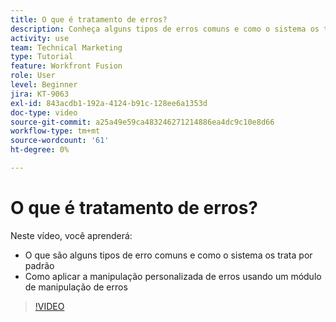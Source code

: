 ```yaml
---
title: O que é tratamento de erros?
description: Conheça alguns tipos de erros comuns e como o sistema os trata por padrão. Em seguida, saiba como aplicar o tratamento de erros personalizado no [!DNL Adobe Workfront Fusion].
activity: use
team: Technical Marketing
type: Tutorial
feature: Workfront Fusion
role: User
level: Beginner
jira: KT-9063
exl-id: 843acdb1-192a-4124-b91c-128ee6a1353d
doc-type: video
source-git-commit: a25a49e59ca483246271214886ea4dc9c10e8d66
workflow-type: tm+mt
source-wordcount: '61'
ht-degree: 0%

---
```


# O que é tratamento de erros?

Neste vídeo, você aprenderá:

* O que são alguns tipos de erro comuns e como o sistema os trata por padrão
* Como aplicar a manipulação personalizada de erros usando um módulo de manipulação de erros

>[!VIDEO](https://video.tv.adobe.com/v/335304/?quality=12&learn=on)
